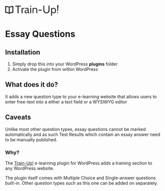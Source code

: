 <img src="https://raw.githubusercontent.com/amk221/train-up/master/docs/img/logo.png" width="173" height="35">


# Essay Questions

## Installation

1. Simply drop this into your WordPress __plugins__ folder
2. Activate the plugin from within WordPress

## What does it do?

It adds a new question type to your e-learning website that allows users to enter free-text into a either a text field or a WYSIWYG editor

## Caveats

Unlike most other question types, essay questions cannot be marked automatically and as such Test Results which contain an essay answer need to be manually published.


### Why?

The [Train-Up!](https://github.com/amk221/train-up) e-learning plugin for WordPress adds a training section to any WordPress website.

The plugin itself comes with Multiple Choice and Single-answer questions built-in. Other question types such as this one can be added on separately.